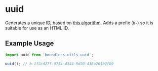 <!---
THIS IS AN AUTOGENERATED FILE. EDIT INDEX.JS INSTEAD.
-->
# uuid

Generates a unique ID, based on [this algorithm](https://gist.github.com/jed/982883). Adds a prefix (`b-`) so it is
suitable for use as an HTML ID.

## Example Usage

```js
import uuid from 'boundless-utils-uuid';

uuid(); // b-1f2cd27f-0754-4344-9d20-436a201b2f80
```



